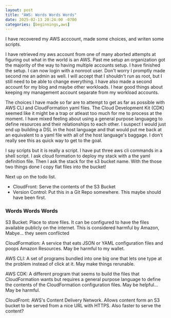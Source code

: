 ```yaml
---
layout: post
title: "AWS: Words Words Words"
date: 2025-02-13 20:24:00 -0700
categories: [beginnings,aws]
---
```


I have recovered my AWS acccount, made some choices, and writen some scripts.

I have retrieved my aws account from one of many aborted attempts at figuring out what in the world is an AWS. Past me setup an organization got the majority of the way to having multiple accounts setup. I have finished the setup. I can now login with a nonroot user. Don't worry I promptly made second me an admin as well. I will accept that I shouldn't run as root, but I still need to be able to change everything. I have also made a second account for my blog and maybe other workloads. I hear good things about keeping my management account separate from my workload accounts.

The choices I have made so far are to attempt to get as far as possible with AWS CLI and CloudFormation yaml files. The Cloud Development Kit (CDK) seemed like it might be a trap or atleast too much for me to process at the moment. I have mixed feeling about using a general purpose languageg to define resources and their relationships to each other. I suspect I would just end up building a DSL in the host language and that would put me back at an equivalent to a yaml file with all of the host language's baggage. I don't really see this as quick way to get to the goal.

I say scripts but it is really a script. I have put three aws cli commands in a shell script. I ask cloud formation to deploy my stack with a the yaml definition file. Then I ask the stack for the s3 bucket name. With the those two things done I copy flat files into the bucket!

Next up on the todo list.
 * CloudFront: Serve the contents of the S3 Bucket
 * Version Control: Put this in a Git Repo somewhere. This maybe should have been first.

### Words Words Words

S3 Bucket: Place to store files. It can be configured to have the files available publicly on the internet. This is considered harmful by Amazon, Mabye... they seem conflicted

CloudFormation: A service that eats JSON or YAML configuration files and poops Amazon Resources. May be harmful to my wallet.

AWS CLI: A set of programs bundled into one big one that lets one type at the problem instead of click at it. May make things rerunable.

AWS CDK: A different program that seems to build the files that CloudFormation wants but requires a general purpose language to define the contents of the CloudFormation configuration files. May be helpful... May be harmful.

CloudFront: AWS's Content Delivery Network. Allows content form an S3 bucket to be served from a nice URL with HTTPS. Also faster to serve the content?
